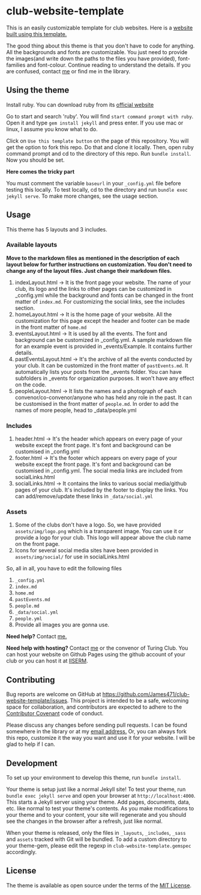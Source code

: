 # club-website-template

This is an easily customizable template for club websites. Here is a [website built using this template.](https://James471.github.io/club-website-template)

The good thing about this theme is that you don't have to code for anything. All the backgrounds and fonts are customizable. You just need to provide the images(and write down the paths to the files you have provided), font-families and font-colour. Continue reading to understand the details. If you are confused, contact [me](mailto:ms19117@iisermohali.ac.in) or find me in the library.

## Using the theme

Install ruby. You can download ruby from its [official website](https://rubyinstaller.org/downloads/)

Go to start and search 'ruby'. You will find ```start command prompt with ruby```. Open it and type ```gem install jekyll``` and press enter. If you use mac or linux, I assume you know what to do.

Click on ```Use this template button``` on the page of this repository. You will get the option to fork this repo. Do that and clone it locally. Then, open ruby command prompt and cd to the directory of this repo. Run ```bundle install```. Now you should be set.

**Here comes the tricky part**

You must comment the variable ```baseurl``` in your ```_config.yml``` file before testing this locally. To test locally, cd to the directory and run ```bundle exec jekyll serve```. To make more changes, see the usage section. 

## Usage

This theme has 5 layouts and 3 includes.

### Available layouts

**Move to the markdown files as mentioned in the description of each layout below for further instructions on customization. You don't need to change any of the layout files. Just change their markdown files.**
1. indexLayout.html &rarr; It is the front page your website. The name of your club, its logo and the links to other pages can be customized in _config.yml while the background and fonts can be changed in the front matter of ```index.md```. For customizing the social links, see the includes section.
3. homeLayout.html &rarr; It is the home page of your website. All the customization for this page except the header and footer can be made in the front matter of ```home.md```
4. eventsLayout.html &rarr; It is used by all the events. The font and background can be customized in _config.yml. A sample markdown file for an example event is provided in _events/Example. It contains further details.
5. pastEventsLayout.html &rarr; It's the archive of all the events conducted by your club. It can be customized in the front matter of ```pastEvents.md```. It automatically lists your posts from the _events  folder. You can have subfolders in _events for organization purposes. It won't have any effect on the code.
6. peopleLayout.html &rarr; It lists the names and a photograph of each convenor/co-convenor/anyone who has held any role in the past. It can be customised in the front matter of ```people.md```. In order to add the names of more people, head to _data/people.yml

### Includes
1. header.html &rarr; It's the header which appears on every page of your website except the front page. It's font and background can be customised in _config.yml
2. footer.html &rarr; It's the footer which appears on every page of your website except the front page. It's font and background can be customised in _config.yml. The social media links are included from socialLinks.html
3. socialLinks.html &rarr; It contains the links to various social media/github pages of your club. It's included by the footer to display the links. You can add/remove/update these links in ```_data/social.yml```

### Assets
1. Some of the clubs don't have a logo. So, we have provided ```assets/img/logo.png``` which is a transparent image. You can use it or provide a logo for your club. This logo will appear above the club name on the front page.
2. Icons for several social media sites have been provided in ```assets/img/social/``` for use in socialLinks.html

So, all in all, you have to edit the following files
1. ```_config.yml```
2. ```index.md```
3. ```home.md```
4. ```pastEvents.md```
5. ```people.md```
6. ```_data/social.yml```
7. ```people.yml```
8. Provide all images you are gonna use.

**Need help?**
Contact [me.](mailto:ms19117@iisermohali.ac.in)

**Need help with hosting?**
Contact [me](mailto:ms19117@iisermohali.ac.in) or the convenor of Turing Club. You can host your website on Github Pages using the github account of your club or you can host it at [IISERM](https://iiserm.github.io).

## Contributing

Bug reports are welcome on GitHub at https://github.com/James471/club-website-template/issues. This project is intended to be a safe, welcoming space for collaboration, and contributors are expected to adhere to the [Contributor Covenant](http://contributor-covenant.org) code of conduct.

Please discuss any changes before sending pull requests. I can be found somewhere in the library or at my [email address.](mailto:ms19117@iisermohali.ac.in) Or, you can always fork this repo, customize it the way you want and use it for your website. I will be glad to help if I can.

## Development

To set up your environment to develop this theme, run `bundle install`.

Your theme is setup just like a normal Jekyll site! To test your theme, run `bundle exec jekyll serve` and open your browser at `http://localhost:4000`. This starts a Jekyll server using your theme. Add pages, documents, data, etc. like normal to test your theme's contents. As you make modifications to your theme and to your content, your site will regenerate and you should see the changes in the browser after a refresh, just like normal.

When your theme is released, only the files in `_layouts`, `_includes`, `_sass` and `assets` tracked with Git will be bundled.
To add a custom directory to your theme-gem, please edit the regexp in `club-website-template.gemspec` accordingly.

## License

The theme is available as open source under the terms of the [MIT License](https://opensource.org/licenses/MIT).

